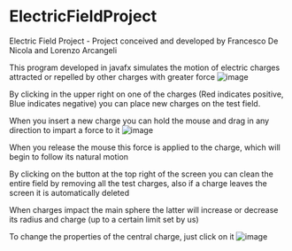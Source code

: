 # ElectricFieldProject
Electric Field Project - Project conceived and developed by Francesco De Nicola and Lorenzo Arcangeli

This program developed in javafx simulates the motion of electric charges attracted or repelled by other charges with greater force
![image](https://github.com/FrafUni/ElectricFieldProject/assets/126676700/5f33ba82-decf-494f-bfc4-f3c2e18eb0a4)

By clicking in the upper right on one of the charges (Red indicates positive, Blue indicates negative) you can place new charges on the test field.

When you insert a new charge you can hold the mouse and drag in any direction to impart a force to it 
![image](https://github.com/FrafUni/ElectricFieldProject/assets/126676700/bef649a9-2ebe-4490-8354-a540ccbb600d)

When you release the mouse this force is applied to the charge, which will begin to follow its natural motion

By clicking on the button at the top right of the screen you can clean the entire field by removing all the test charges, also if a charge leaves the screen it is automatically deleted

When charges impact the main sphere the latter will increase or decrease its radius and charge (up to a certain limit set by us)

To change the properties of the central charge, just click on it 
![image](https://github.com/FrafUni/ElectricFieldProject/assets/126676700/8822fe1b-0263-4d53-a733-f067cffb5fd5)

